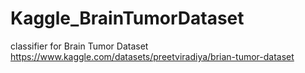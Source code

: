 # Kaggle_BrainTumorDataset
classifier for Brain Tumor Dataset
https://www.kaggle.com/datasets/preetviradiya/brian-tumor-dataset
